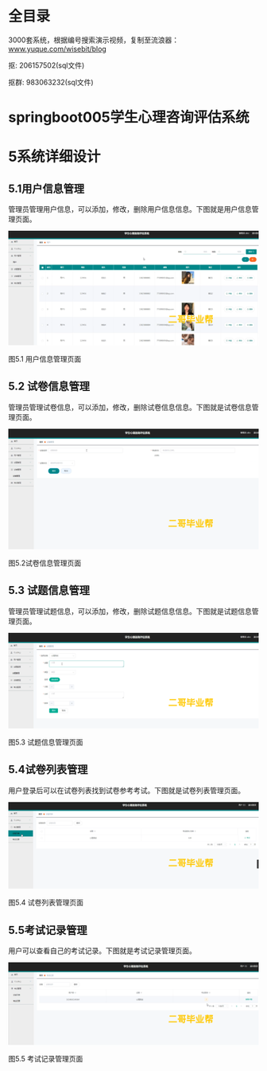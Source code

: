 # 全目录

3000套系统，根据编号搜索演示视频，复制至流浪器：www.yuque.com/wisebit/blog


<p>抠: 206157502(sql文件)</p>
<p>抠群: 983063232(sql文件)</p>

# springboot005学生心理咨询评估系统



# 5系统详细设计

## 5.1用户信息管理
管理员管理用户信息，可以添加，修改，删除用户信息信息。下图就是用户信息管理页面。

![](/md/blog.011.png)

图5.1 用户信息管理页面
## 5.2 试卷信息管理
管理员管理试卷信息，可以添加，修改，删除试卷信息信息。下图就是试卷信息管理页面。

![](/md/blog.012.png)

图5.2试卷信息管理页面
## 5.3 试题信息管理
管理员管理试题信息，可以添加，修改，删除试题信息信息。下图就是试题信息管理页面。

![](/md/blog.013.png)

图5.3 试题信息管理页面
## 5.4试卷列表管理
用户登录后可以在试卷列表找到试卷参考考试。下图就是试卷列表管理页面。

![](/md/blog.014.png)

图5.4 试卷列表管理页面
## 5.5考试记录管理
用户可以查看自己的考试记录。下图就是考试记录管理页面。

![](/md/blog.015.png)

图5.5 考试记录管理页面





